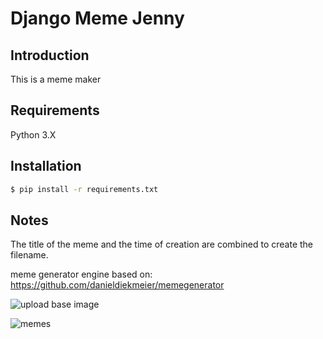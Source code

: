 # Django Meme Jenny
## Introduction
This is a meme maker 
## Requirements
Python 3.X

## Installation
 
``` bash
$ pip install -r requirements.txt
```


## Notes

The title of the meme and the time of creation are combined to create the filename.  

meme generator engine based on: https://github.com/danieldiekmeier/memegenerator

![upload base image](https://user-images.githubusercontent.com/25507826/71119592-83f03000-21a8-11ea-9986-d87787eaed5e.png)

![memes](https://user-images.githubusercontent.com/25507826/71119578-7d61b880-21a8-11ea-918b-dd5b16583447.png)
